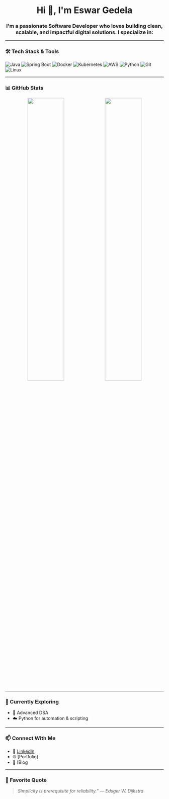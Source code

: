 <h1 align="center">Hi 👋, I'm Eswar Gedela</h1>
<h3 align="center">I'm a passionate Software Developer who loves building clean, scalable, and impactful digital solutions. I specialize in:</h3>

---

### 🛠️ Tech Stack & Tools
![Java](https://img.shields.io/badge/-Java-007396?style=flat&logo=java)
![Spring Boot](https://img.shields.io/badge/-Spring%20Boot-6DB33F?style=flat&logo=spring-boot)
![Docker](https://img.shields.io/badge/-Docker-2496ED?style=flat&logo=docker)
![Kubernetes](https://img.shields.io/badge/-Kubernetes-326CE5?style=flat&logo=kubernetes)
![AWS](https://img.shields.io/badge/-AWS-232F3E?style=flat&logo=amazon-aws)
![Python](https://img.shields.io/badge/-Python-3776AB?style=flat&logo=python)
![Git](https://img.shields.io/badge/-Git-F05032?style=flat&logo=git)
![Linux](https://img.shields.io/badge/-Linux-FCC624?style=flat&logo=linux)

---

### 📊 GitHub Stats
<p align="center">
  <img src="https://github-readme-stats.vercel.app/api?username=eswargedela&show_icons=true&theme=radical" width="48%" />
  <img src="https://github-readme-streak-stats.herokuapp.com/?user=eswargedela&theme=radical" width="48%" />
</p>

---

### 🌱 Currently Exploring
- 🧠 Advanced DSA 
- ☁️ Python for automation & scripting

---

### 📫 Connect With Me
- 💼 [LinkedIn](https://www.linkedin.com/in/eswar-gedela-7a6301151/)
- 🌐 [Portfolio]
- 📝 [Blog

---

### 💬 Favorite Quote
> *Simplicity is prerequisite for reliability.”
— Edsger W. Dijkstra*

